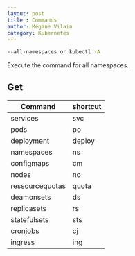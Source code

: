 ```yaml
---
layout: post
title : Commands
author: Mégane Vilain
category: Kubernetes
---
```


```bash 
--all-namespaces or kubectl -A
```
Execute the command for all namespaces.

## Get

|Command  | shortcut|
|---|---|
|services| svc 
|pods|po
|deployment| deploy
|namespaces|ns|
|configmaps|cm|
|nodes|no|
|ressourcequotas|quota|
|deamonsets|ds|
|replicasets|rs|
|statefulsets|sts|
|cronjobs|cj|
|ingress|ing|



